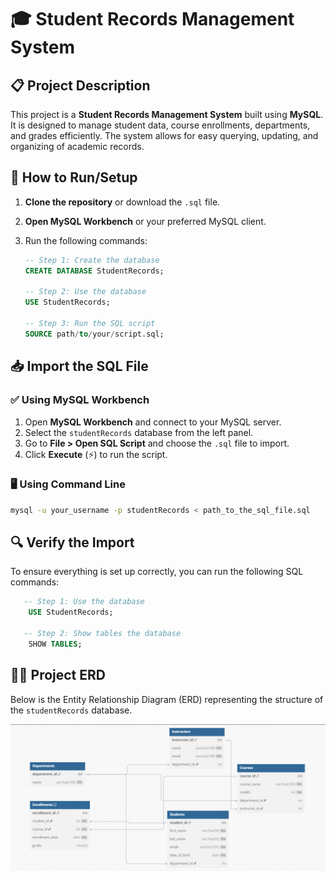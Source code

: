 # 🎓 Student Records Management System

## 📋 Project Description

This project is a **Student Records Management System** built using **MySQL**. It is designed to manage student data, course enrollments, departments, and grades efficiently. The system allows for easy querying, updating, and organizing of academic records.

## 🚀 How to Run/Setup

1. **Clone the repository** or download the `.sql` file.
2. **Open MySQL Workbench** or your preferred MySQL client.
3. Run the following commands:

   ```sql
   -- Step 1: Create the database
   CREATE DATABASE StudentRecords;

   -- Step 2: Use the database
   USE StudentRecords;

   -- Step 3: Run the SQL script
   SOURCE path/to/your/script.sql;
   
## 📥 Import the SQL File

### ✅ Using MySQL Workbench

1. Open **MySQL Workbench** and connect to your MySQL server.
2. Select the `studentRecords` database from the left panel.
3. Go to **File > Open SQL Script** and choose the `.sql` file to import.
4. Click **Execute** (⚡️) to run the script.

### 🖥️ Using Command Line

```bash
mysql -u your_username -p studentRecords < path_to_the_sql_file.sql
```
## 🔍 Verify the Import

To ensure everything is set up correctly, you can run the following SQL commands:
```sql
   -- Step 1: Use the database
	USE StudentRecords;
			
   -- Step 2: Show tables the database
	SHOW TABLES;
```
## 🧑‍🏫 Project ERD

Below is the Entity Relationship Diagram (ERD) representing the structure of the `studentRecords` database.

![ERD Diagram](./erd-diagram.png)
